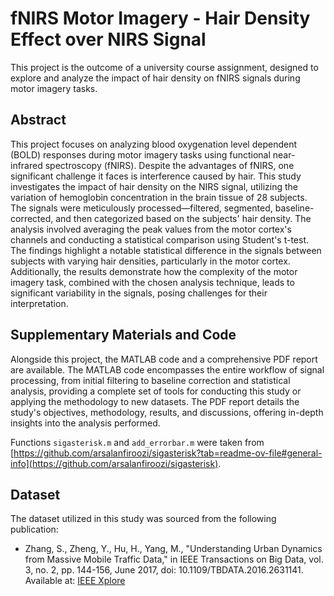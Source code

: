 # fNIRS Motor Imagery - Hair Density Effect over NIRS Signal

This project is the outcome of a university course assignment, designed to explore and analyze the impact of hair density on fNIRS signals during motor imagery tasks.


## Abstract
This project focuses on analyzing blood oxygenation level dependent (BOLD) responses during motor imagery tasks using functional near-infrared spectroscopy (fNIRS). Despite the advantages of fNIRS, one significant challenge it faces is interference caused by hair. This study investigates the impact of hair density on the NIRS signal, utilizing the variation of hemoglobin concentration in the brain tissue of 28 subjects. The signals were meticulously processed—filtered, segmented, baseline-corrected, and then categorized based on the subjects' hair density. The analysis involved averaging the peak values from the motor cortex's channels and conducting a statistical comparison using Student's t-test. The findings highlight a notable statistical difference in the signals between subjects with varying hair densities, particularly in the motor cortex. Additionally, the results demonstrate how the complexity of the motor imagery task, combined with the chosen analysis technique, leads to significant variability in the signals, posing challenges for their interpretation.

## Supplementary Materials and Code
Alongside this project, the MATLAB code and a comprehensive PDF report are available. The MATLAB code encompasses the entire workflow of signal processing, from initial filtering to baseline correction and statistical analysis, providing a complete set of tools for conducting this study or applying the methodology to new datasets. The PDF report details the study's objectives, methodology, results, and discussions, offering in-depth insights into the analysis performed.

Functions `sigasterisk.m` and `add_errorbar.m` were taken from [https://github.com/arsalanfiroozi/sigasterisk?tab=readme-ov-file#general-info](https://github.com/arsalanfiroozi/sigasterisk).

## Dataset
The dataset utilized in this study was sourced from the following publication:

- Zhang, S., Zheng, Y., Hu, H., Yang, M., "Understanding Urban Dynamics from Massive Mobile Traffic Data," in IEEE Transactions on Big Data, vol. 3, no. 2, pp. 144-156, June 2017, doi: 10.1109/TBDATA.2016.2631141. Available at: [IEEE Xplore](https://ieeexplore.ieee.org/document/7742400)


